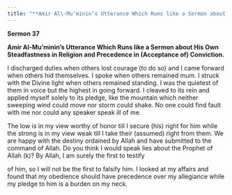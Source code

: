 ```yaml
---
title: "**Amir Al\-Mu’minin’s Utterance Which Runs like a Sermon about His Own Steadfastness in Religion and Precedence in \(Acceptance of\) Conviction\.**" 
---
```

**Sermon 37**

**Amir Al\-Mu’minin’s Utterance Which Runs like a Sermon about His Own Steadfastness in Religion and Precedence in \(Acceptance of\) Conviction\.**

I discharged duties when others lost courage \(to do so\) and I came forward when others hid themselves\. I spoke when others remained mum\. I struck with the Divine light when others remained standing\. I was the quietest of them in voice but the highest in going forward\. I cleaved to its rein and applied myself solely to its pledge, like the mountain which neither sweeping wind could move nor storm could shake\. No one could find fault with me nor could any speaker speak ill of me\.

The low is in my view worthy of honor till I secure \(his\) right for him while the strong is in my view weak till I take their \(assumed\) right from them\. We are happy with the destiny ordained by Allah and have submitted to the command of Allah\. Do you think I would speak lies about the Prophet of Allah \(k\)? By Allah, I am surely the first to testify

of him, so I will not be the first to falsify him\. I looked at my affairs and found that my obedience should have precedence over my allegiance while my pledge to him is a burden on my neck\.

